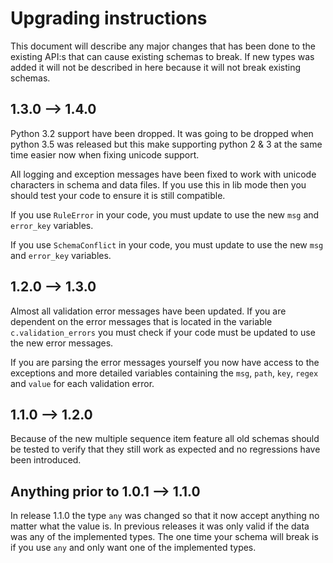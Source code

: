 # Upgrading instructions

This document will describe any major changes that has been done to the existing API:s that can cause existing schemas to break. If new types was added it will not be described in here because it will not break existing schemas.


## 1.3.0 --> 1.4.0

Python 3.2 support have been dropped. It was going to be dropped when python 3.5 was released but this make supporting python 2 & 3 at the same time easier now when fixing unicode support.

All logging and exception messages have been fixed to work with unicode characters in schema and data files. If you use this in lib mode then you should test your code to ensure it is still compatible.

If you use `RuleError` in your code, you must update to use the new `msg` and `error_key` variables.

If you use `SchemaConflict` in your code, you must update to use the new `msg` and `error_key` variables.


## 1.2.0 --> 1.3.0

Almost all validation error messages have been updated. If you are dependent on the error messages that is located in the variable `c.validation_errors` you must check if your code must be updated to use the new error messages.

If you are parsing the error messages yourself you now have access to the exceptions and more detailed variables containing the `msg`, `path`, `key`, `regex` and `value` for each validation error.


## 1.1.0 --> 1.2.0

Because of the new multiple sequence item feature all old schemas should be tested to verify that they still work as expected and no regressions have been introduced.


## Anything prior to 1.0.1 --> 1.1.0

In release 1.1.0 the type `any` was changed so that it now accept anything no matter what the value is. In previous releases it was only valid if the data was any of the implemented types. The one time your schema will break is if you use `any` and only want one of the implemented types.
